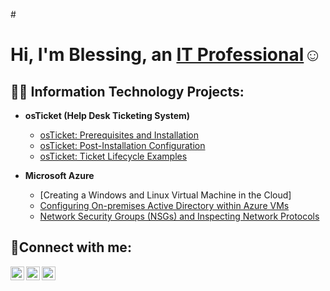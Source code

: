 #<h1>Hi, I'm Blessing, an <a href="https://www.linkedin.com/in/blessing-nze-2a7051174?utm_source=share&utm_campaign=share_via&utm_content=profile&utm_medium=android_app)">IT Professional</a>☺</h1>

<h2>👨‍💻 Information Technology Projects:</h2>

- <b>osTicket (Help Desk Ticketing System)</b>
  - [osTicket: Prerequisites and Installation](https://github.com/BlessingDominic-oss/osticket-prereqs-cleanversion)
  - [osTicket: Post-Installation Configuration](https://github.com/BlessingDominic-oss/post-install-config)
  - [osTicket: Ticket Lifecycle Examples](https://github.com/BlessingDominic-oss/ticket-lifecycle)
    
- <b>Microsoft Azure</b>
  - [Creating a Windows and Linux Virtual Machine in the Cloud]
  - [Configuring On-premises Active Directory within Azure VMs](https://github.com/joshmadakorcc/configure-ad)
  - [Network Security Groups (NSGs) and Inspecting Network Protocols](https://github.com/joshmadakorcc/azure-network-protocols)

<h2>🤳Connect with me:</h2>

[<img align="left" alt="Josh | Twitter" width="22px" src="https://cdn.jsdelivr.net/npm/simple-icons@v3/icons/twitter.svg" />][twitter]
[<img align="left" alt="Josh | LinkedIn" width="22px" src="https://cdn.jsdelivr.net/npm/simple-icons@v3/icons/linkedin.svg" />][linkedin]
[<img align="left" alt="Josh | Instagram" width="22px" src="https://cdn.jsdelivr.net/npm/simple-icons@v3/icons/instagram.svg" />][instagram]

[twitter]: https://twitter.com/Josh
[instagram]: https://www.instagram.com/Josh
[linkedin]: https://linkedin.com/in/Josh
